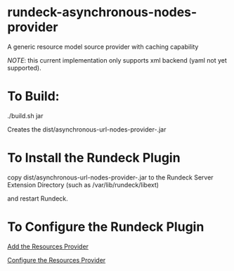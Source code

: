rundeck-asynchronous-nodes-provider
========================

A generic resource model source provider with caching capability

*NOTE*:  this current implementation only supports xml backend (yaml not yet supported).

To Build:
=====

./build.sh jar

Creates the  dist/asynchronous-url-nodes-provider-<VERSION>.jar 

To Install the Rundeck Plugin 
=====

copy dist/asynchronous-url-nodes-provider-<VERSION>.jar to the Rundeck Server Extension Directory (such as /var/lib/rundeck/libext)

and restart Rundeck.

To Configure the Rundeck Plugin 
=====

[Add the Resources Provider](https://github.com/connaryscott/rundeck-asynchronous-nodes-provider/blob/master/doc/addAsynchronousResourcesProvider.jpg)

[Configure the Resources Provider](https://github.com/connaryscott/rundeck-asynchronous-nodes-provider/blob/master/doc/asynchronousResourcesProvider.jpg)
